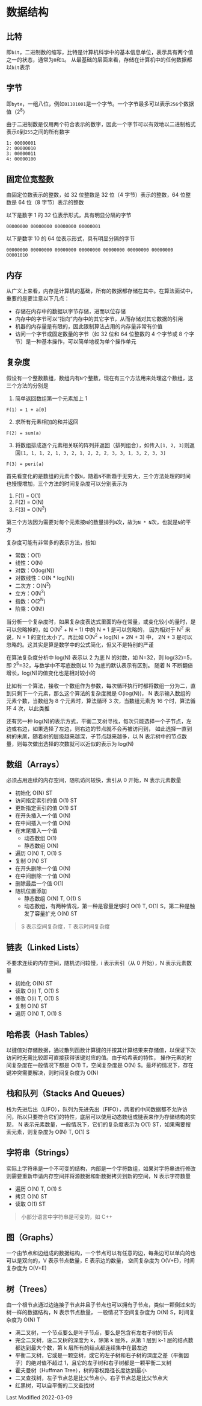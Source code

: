 # 数据结构

## 比特

即`bit`，二进制数的缩写，比特是计算机科学中的基本信息单位，表示具有两个值之一的状态，通常为`0`和`1`。
从最基础的层面来看，存储在计算机中的任何数据都以`bit`表示

## 字节

即`byte`，一组八位，例如`01101001`是一个字节。一个字节最多可以表示`256`个数据值（2<sup>8</sup>）

由于二进制数是仅用两个符合表示的数字，因此一个字节可以有效地以二进制格式表示`0`到`255`之间的所有数字

```
1: 00000001
2: 00000010
3: 00000011
4: 00000100
```

## 固定位宽整数

由固定位数表示的整数，如 32 位整数是 32 位（4 字节）表示的整数，64 位整数是 64 位（8 字节）表示的整数

以下是数字 1 的 32 位表示形式，具有明显分隔的字节

```
00000000 00000000 00000000 00000001
```

以下是数字 10 的 64 位表示形式，具有明显分隔的字节

```
00000000 00000000 00000000 00000000 00000000 00000000 00000000 00001010
```

## 内存

从广义上来看，内存是计算机的基础，所有的数据都存储在其中。在算法面试中，重要的是要注意以下几点：

- 存储在内存中的数据以字节存储，进而以位存储
- 内存中的字节可以“指向”内存中的其它字节，从而存储对其它数据的引用
- 机器的内存量是有限的，因此限制算法占用的内存量非常有价值
- 访问一个字节或固定数量的字节（如 32 位和 64 位整数的 4 个字节或 8 个字节）是一种基本操作，可以简单地视为单个操作单元

## 复杂度

假设有一个整数数组，数组内有`N`个整数，现在有三个方法用来处理这个数组，这三个方法的分别是

1. 简单返回数组第一个元素加上 1

```
F(1) = 1 + a[0]
```

2. 求所有元素相加的和并返回

```
F(2) = sum(a)
```

3. 将数组排成逐个元素相关联的阵列并返回（排列组合），如传入`[1, 2, 3]`则返回`[1, 1, 1, 2, 1, 3, 2, 1, 2, 2, 2, 3, 3, 1, 3, 2, 3, 3]`

```
F(3) = peri(a)
```

首先看变化的是数组的元素个数`N`，随着`N`不断趋于无穷大，三个方法处理的时间也慢慢增加，三个方法的时间复杂度可以分别表示为

1. F(1) = O(1)
2. F(2) = O(N)
3. F(3) = O(N<sup>2</sup>)

第三个方法因为需要对每个元素按`N`的数量排列`N`次，故为`N * N`次，也就是`N`的平方

复杂度可能有非常多的表示方法，按如

- 常数：O(1)
- 线性：O(N)
- 对数：O(log(N))
- 对数线性：O(N \* log(N))
- 二次方：O(N<sup>2</sup>)
- 立方：O(N<sup>3</sup>)
- 指数：O(2<sup>N</sup>)
- 阶乘：O(N!)

当分析一个复杂度时，如果复杂度表达式里面的存在常量，或变化较小的量时，是可以忽略掉的，如 O(N<sup>2</sup> + N + 1) 中的 N + 1 是可以忽略的，
因为相对于 N<sup>2</sup> 来说，N + 1 的变化太小了。再比如 O(N<sup>2</sup> + log(N) + 2N + 3) 中，
2N + 3 是可以忽略的。这其实是算是数学中的公式简化，但又不是特别的严谨

在算法复杂度分析中 log(N) 表示以 2 为底 N 的对数，如 N=32，则 log(32)=5，即 2<sup>5</sup>=32，与数学中不写底数则以 10 为底的默认表示有区别。
随着 N 不断翻倍增长，log(N)的值变化也是相对较小的

比如有一个算法，接收一个数组作为参数，每次循环执行时都将数组一分为二，直到只剩下一个元素，那么这个算法的复杂度就是 O(log(N))，
N 表示输入数组的元素个数，当数组为 8 个元素时，算法循环 3 次，当数组元素为 16 个时，算法循环 4 次，以此类推

还有另一种 log(N)的表示方式，平衡二叉树寻找，每次只能选择一个子节点，左边或右边，如果选择了左边，则右边的节点就不会再被访问到，
如此选择一直到树的末尾，随着树的层级越来越深，子节点越来越多，以 N 表示树中的节点数量，则每次做出选择的次数就可以近似的表示为 log(N)

## 数组（Arrays）

必须占用连续的内存空间，随机访问较快，索引从 0 开始，N 表示元素数量

- 初始化 O(N) ST
- 访问指定索引的值 O(1) ST
- 更新指定索引的值 O(1) ST
- 在开头插入一个值 O(N)
- 在中间插入一个值 O(N)
- 在末尾插入一个值
  - 动态数组 O(1)
  - 静态数组 O(N)
- 遍历 O(N) T, O(1) S
- 复制 O(N) ST
- 在开头删除一个值 O(N)
- 在中间删除一个值 O(N)
- 删除最后一个值 O(1)
- 随机位置添加
  - 静态数组 O(N) T, O(1) S
  - 动态数组，有两种情况，第一种是容量足够时 O(1) T, O(1) S，第二种是触发了容量扩充 O(N) ST

> S 表示空间复杂度，T 表示时间复杂度

## 链表（Linked Lists）

不要求连续的内存空间，随机访问较慢，i 表示索引（从 0 开始），N 表示元素数量

- 初始化 O(N) ST
- 读取 O(i) T, O(1) S
- 修改 O(i) T, O(1) S
- 复制 O(N) ST
- 遍历 O(N) T, O(1) S

## 哈希表（Hash Tables）

以键值对存储数据，通过散列函数计算键的并按其计算结果来存储值，以保证下次访问时无需比较即可直接获得该键对应的值。由于哈希表的特性，
操作元素的时间复杂度在一般情况下都是 O(1) T，空间复杂度是 O(N) S。最坏的情况下，存在键冲突需要解决，则时间复杂度为 O(N)

## 栈和队列（Stacks And Queues）

栈为先进后出（LIFO），队列为先进先出（FIFO），两者的中间数据都不允许访问，所以只要符合它们的特性，底层可以使用动态数组或链表来作为存储结构的实现，
N 表示元素数量，一般情况下，它们的复杂度表示为 O(1) ST，如果需要搜索元素，则复杂度为 O(N) T, O(1) S

## 字符串（Strings）

实际上字符串是一个不可变的结构，内部是一个字符数组，如果对字符串进行修改则需要重新申请内存空间并将源数据和新数据拷贝到新的空间，N 表示字符数量

- 遍历 O(N) T, O(1) S
- 拷贝 O(N) ST
- 读取 O(1) ST

> 小部分语言中字符串是可变的，如 C++

## 图（Graphs）

一个由节点和边组成的数据结构，一个节点可以有任意的边，每条边可以单向的也可以是双向的，V 表示节点数量，E 表示边的数量，
空间复杂度为 O(V+E)，时间复杂度为 O(V+E)

## 树（Trees）

由一个根节点通过边连接子节点并且子节点也可以拥有子节点，类似一颗倒过来的树一样的数据结构，N 表示节点数量，
一般情况下空间复杂度为 O(N) S，时间复杂度为 O(N) T

- 满二叉树，一个节点要么是叶子节点，要么是包含有左右子树的节点
- 完全二叉树，设二叉树的深度为 k，除第 k 层外，从第 1 层到 k-1 层的结点数都达到最大个数，第 k 层所有的结点都连续集中在最左边
- 平衡二叉树，它或是一颗空树，或它的左子树和右子树的深度之差（平衡因子）的绝对值不超过 1，且它的左子树和右子树都是一颗平衡二叉树
- 霍夫曼树（Huffman Tree），树的带权路径长度达到最小
- 二叉查找树，左子节点总是比父节点小，右子节点总是比父节点大
- 红黑树，可以自平衡的二叉查找树

Last Modified 2022-03-09
